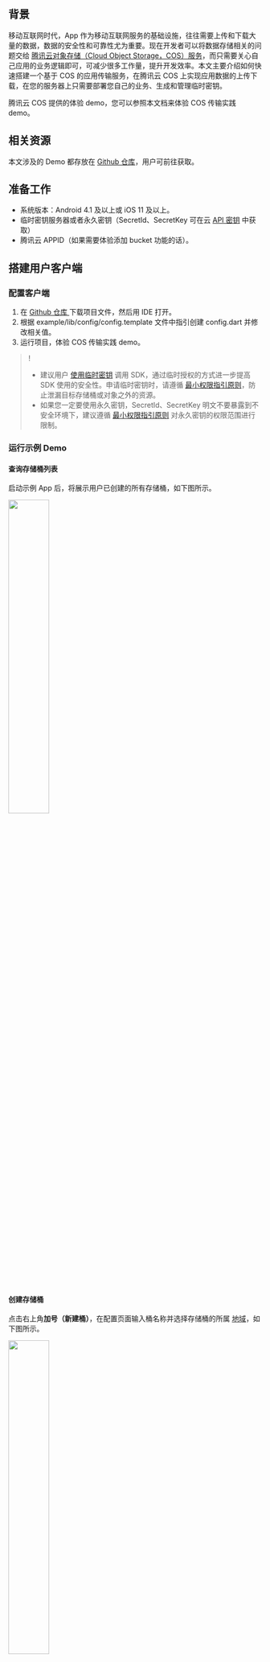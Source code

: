 ## 背景
移动互联网时代，App 作为移动互联网服务的基础设施，往往需要上传和下载大量的数据，数据的安全性和可靠性尤为重要。现在开发者可以将数据存储相关的问题交给 [腾讯云对象存储（Cloud Object Storage，COS）服务](https://cloud.tencent.com/product/cos)，而只需要关心自己应用的业务逻辑即可，可减少很多工作量，提升开发效率。本文主要介绍如何快速搭建一个基于 COS 的应用传输服务，在腾讯云 COS 上实现应用数据的上传下载，在您的服务器上只需要部署您自己的业务、生成和管理临时密钥。

腾讯云 COS 提供的体验 demo，您可以参照本文档来体验 COS 传输实践 demo。

## 相关资源

本文涉及的 Demo 都存放在 [Github 仓库](https://github.com/TencentCloud/cos-sdk-flutter-plugin/tree/main/example)，用户可前往获取。

## 准备工作
- 系统版本：Android 4.1 及以上或 iOS 11 及以上。
- 临时密钥服务器或者永久密钥（SecretId、SecretKey 可在云 [API 密钥](https://console.cloud.tencent.com/capi) 中获取）
- 腾讯云 APPID（如果需要体验添加 bucket 功能的话）。

## 搭建用户客户端

### 配置客户端

1. 在 [Github 仓库 ](https://github.com/TencentCloud/cos-sdk-flutter-plugin/tree/main/example) 下载项目文件，然后用 IDE 打开。
2. 根据 example/lib/config/config.template 文件中指引创建 config.dart 并修改相关值。
3. 运行项目，体验 COS 传输实践 demo。

>!
> - 建议用户 [使用临时密钥](https://cloud.tencent.com/document/product/436/14048) 调用 SDK，通过临时授权的方式进一步提高 SDK 使用的安全性。申请临时密钥时，请遵循 [最小权限指引原则](https://cloud.tencent.com/document/product/436/38618)，防止泄漏目标存储桶或对象之外的资源。
> - 如果您一定要使用永久密钥，SecretId、SecretKey 明文不要暴露到不安全环境下，建议遵循 [最小权限指引原则](https://cloud.tencent.com/document/product/436/38618) 对永久密钥的权限范围进行限制。

### 运行示例 Demo

#### 查询存储桶列表
启动示例 App 后，将展示用户已创建的所有存储桶，如下图所示。

<img src="https://qcloudimg.tencent-cloud.cn/raw/838e295d674eead3a71c011562ad431f.png" style="width:40%;" />

#### 创建存储桶
点击右上角**加号（新建桶）**，在配置页面输入桶名称并选择存储桶的所属 [地域](https://cloud.tencent.com/document/product/436/6224)，如下图所示。

<img src="https://qcloudimg.tencent-cloud.cn/raw/90218ceb7e119d3db7e8868031aa2e95.png" style="width:40%;" />

#### 查询对象列表

选择点击某个存储桶，将看到该存储桶内所有文件以及文件夹，如下图所示。

<img src="https://qcloudimg.tencent-cloud.cn/raw/7719d2b05a7585901d9219735dfddfa2.png" style="width:40%;" />

#### 上传文件
在文件列表页面点击右上角的**上传**，然后选择文件进行上传，如下图所示。

<img src="https://qcloudimg.tencent-cloud.cn/raw/e100bd47cd46d42bf50219903f39657d.png" style="width:40%;" />

#### 下载文件
在对象列表中，点击文件下方的**下载**按钮，即可下载文件，如下图所示。

<img src="https://qcloudimg.tencent-cloud.cn/raw/9b2412a4b41276b8b186e8faffb99130.png" style="width:40%;" />
